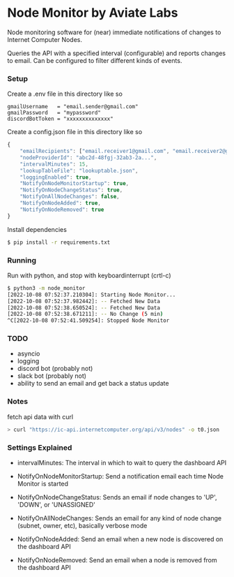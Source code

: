 # Node Monitor by Aviate Labs

Node monitoring software for (near) immediate notifications of changes to Internet Computer Nodes.

Queries the API with a specified interval (configurable) and reports changes to email.
Can be configured to filter different kinds of events.


### Setup
Create a .env file in this directory like so
```text
gmailUsername   = "email.sender@gmail.com"
gmailPassword   = "mypassword"
discordBotToken = "xxxxxxxxxxxxxx"
```

Create a config.json file in this directory like so
```js
{
    "emailRecipients": ["email.receiver1@gmail.com", "email.receiver2@gmail.com"],
    "nodeProviderId": "abc2d-48fgj-32ab3-2a...",
    "intervalMinutes": 15,
    "lookupTableFile": "lookuptable.json",
    "loggingEnabled": true,
    "NotifyOnNodeMonitorStartup": true,
    "NotifyOnNodeChangeStatus": true,
    "NotifyOnAllNodeChanges": false,
    "NotifyOnNodeAdded": true,
    "NotifyOnNodeRemoved": true
}
```


Install dependencies
```sh
$ pip install -r requirements.txt
```


### Running
Run with python, and stop with keyboardinterrupt (crtl-c)
```sh
$ python3 -m node_monitor
[2022-10-08 07:52:37.210304]: Starting Node Monitor...
[2022-10-08 07:52:37.982442]: -- Fetched New Data
[2022-10-08 07:52:38.650524]: -- Fetched New Data
[2022-10-08 07:52:38.671211]: -- No Change (5 min)
^C[2022-10-08 07:52:41.509254]: Stopped Node Monitor
```


### TODO
- asyncio
- logging
- discord bot (probably not)
- slack bot (probably not)
- ability to send an email and get back a status update

### Notes
fetch api data with curl
```sh
> curl "https://ic-api.internetcomputer.org/api/v3/nodes" -o t0.json
```

### Settings Explained
- intervalMinutes: The interval in which to wait to query the dashboard API

- NotifyOnNodeMonitorStartup: Send a notification email each time Node Monitor is started

- NotifyOnNodeChangeStatus: Sends an email if node changes to 'UP', 'DOWN', or 'UNASSIGNED'

- NotifyOnAllNodeChanges: Sends an email for any kind of node change (subnet, owner, etc), basically verbose mode

- NotifyOnNodeAdded: Send an email when a new node is discovered on the dashboard API

- NotifyOnNodeRemoved: Send an email when a node is removed from the dashboard API


